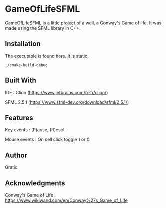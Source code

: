 # GameOfLifeSFML
 
GameOfLifeSFML is a little project of a well, a Conway's Game of life. It was made using the SFML library in C++.

## Installation

The executable is found here. It is static.
```
./cmake-build-debug
```

## Built With

IDE : Clion (https://www.jetbrains.com/fr-fr/clion/)

SFML 2.5.1 (https://www.sfml-dev.org/download/sfml/2.5.1/)

## Features

Key events : (P)ause, (R)eset

Mouse events : On cell click toggle 1 or 0.

## Author

Gratic

## Acknowledgments

Conway's Game of Life : https://www.wikiwand.com/en/Conway%27s_Game_of_Life
